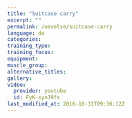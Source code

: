 ```yaml
---
title: "Suitcase carry"
excerpt: ""
permalink: /oevelse/suitcase-carry
language: da
categories:
training_type: 
training_focus: 
equipment:
muscle_group:
alternative_titles:
gallery:
video:
  provider: youtube
  id: FyK-synJ9fs
last_modified_at: 2016-10-31T09:36:12Z
---
```



